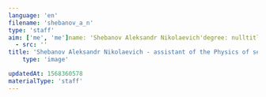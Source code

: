 ```yaml
---
language: 'en'
filename: 'shebanov_a_n'
type: 'staff'
aim: ['me', 'me']name: 'Shebanov Aleksandr Nikolaevich'degree: nulltitle: nullpost: ['Assistant', 'Engineer']speciality: '(01.04.10) Semiconductor physics'contacts: []avatar:
  - src: ''
title: 'Shebanov Aleksandr Nikolaevich - assistant of the Physics of semiconductors and microelectronics Department'
    type: 'image'

updatedAt: 1568360578
materialType: 'staff'
---
```


